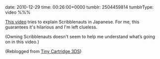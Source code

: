 date: 2010-12-29
time: 00:26:00+0000
tumblr: 2504459814
tumblrType: video
%%%

[This video](https://www.youtube.com/watch?v=xvD-Xek_wtM) tries to explain Scribblenauts in Japanese. For me, this guarantees it's hilarious and I'm left clueless.

(Owning Scribblenauts doesn't seem to help me understand what’s going on in this video.)

(Reblogged from [Tiny Cartridge 3DS](https://tinycartridge.com/post/2497613001/japanese-scribblenauts-commercial-forgive-me))
